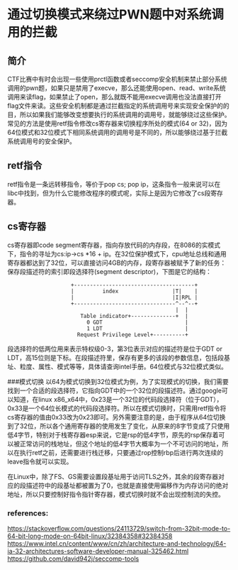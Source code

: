 # 通过切换模式来绕过PWN题中对系统调用的拦截

## 简介
CTF比赛中有时会出现一些使用prctl函数或者seccomp安全机制来禁止部分系统调用的pwn题，如果只是禁用了execve，那么还能使用open、read、write系统调用来读flag，如果禁止了open，那么就既不能用execve调用也没法直接打开flag文件来读。这些安全机制都是通过拦截指定的系统调用号来实现安全保护的的目，所以如果我们能够改变想要执行的系统调用的调用号，就能够绕过这些保护。常见的方法是使用retf指令修改cs寄存器来切换程序所处的模式(64 or 32)，因为64位模式和32位模式下相同系统调用的调用号是不同的，所以能够绕过基于拦截系统调用号的安全保护。

## retf指令
retf指令是一条远转移指令，等价于pop cs; pop ip，这条指令一般来说可以在libc中找到，但为什么它能修改程序的模式呢，实际上是因为它修改了cs段寄存器。

## cs寄存器
cs寄存器即code segment寄存器，指向存放代码的内存段，在8086的实模式下，指令的寻址为cs:ip->cs *16 + ip。在32位保护模式下，cpu地址总线和通用寄存器都达到了32位，可以直接访问4GB的内存，段寄存器被赋予了新的任务：保存段描述符的索引即段选择符(segment descriptor)，下图是它的结构：
```plain
					+--------------------------------------+
					|         index                 |T|    |
					|                               |I|RPL |
					+--------------------------------^--^--+
					                                 |  |
					   Table indicator+--------------+  |
					     0 GDT                          |
					     1 LDT                          |
					  Request Privilege Level+----------+					
```
段选择符的低两位用来表示特权级0-3，第3位表示对应的描述符是位于GDT or LDT，高15位则是下标。在段描述符里，保存有更多的该段的参数信息，包括段基址、粒度、属性、模式等等，具体请查询intel手册。64位模式与32位模式类似。

###模式切换
以64为模式切换到32位模式为例，为了实现模式的切换，我们需要找到一个合适的段选择符，它指向GDT中的一个32位的段描述符。通过google可以知道，在linux x86_x64中，0x23是一个32位的代码段选择符（位于GDT），0x33是一个64位长模式的代码段选择符。所以在模式切换时，只需用retf指令将cs寄存器的值由0x33改为0x23即可。另外需要注意的是，由于程序从64位切换到了32位，所以各个通用寄存器的使用发生了变化，从原来的8字节变成了只使用低4字节，特别对于栈寄存器esp来说，它是rsp的低4字节，原先的rsp保存着可以被正常访问的栈地址，但这个地址的低4字节大概率为一个不可访问的地址，所以在执行retf之前，还需要进行栈迁移，只要通过rop控制rbp后进行两次连续的leave指令就可以实现。

在Linux中，除了FS、GS需要设置段基址用于访问TLS之外，其余的段寄存器对应的段描述符中的段基址都被置为了0，也就是直接使用偏移作为内存访问的绝对地址，所以只要控制好指令指针寄存器，模式切换时就不会出现控制流的失控。

### references:
https://stackoverflow.com/questions/24113729/switch-from-32bit-mode-to-64-bit-long-mode-on-64bit-linux/32384358#32384358
https://www.intel.cn/content/www/cn/zh/architecture-and-technology/64-ia-32-architectures-software-developer-manual-325462.html
https://github.com/david942j/seccomp-tools